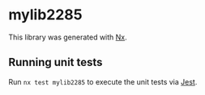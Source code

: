 # mylib2285

This library was generated with [Nx](https://nx.dev).

## Running unit tests

Run `nx test mylib2285` to execute the unit tests via [Jest](https://jestjs.io).

